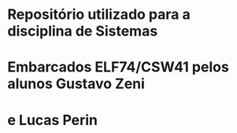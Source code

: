# Repositório utilizado para a disciplina de Sistemas 
# Embarcados ELF74/CSW41 pelos alunos Gustavo Zeni
# e Lucas Perin



